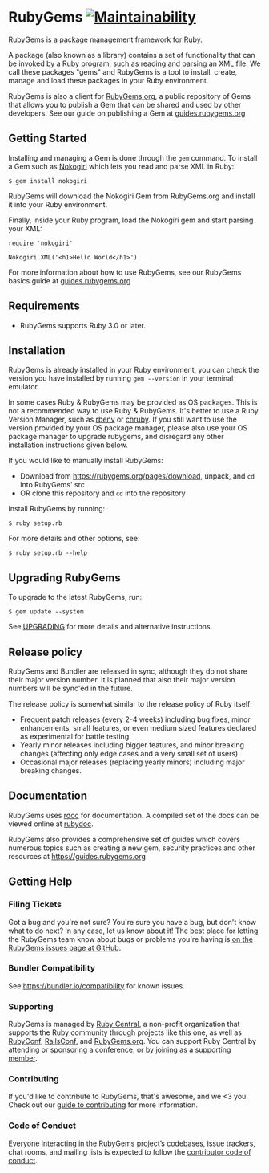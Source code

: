 # RubyGems [![Maintainability](https://api.codeclimate.com/v1/badges/30f913e9c2dd932132c1/maintainability)](https://codeclimate.com/github/rubygems/rubygems/maintainability)

RubyGems is a package management framework for Ruby.

A package (also known as a library) contains a set of functionality that can be invoked by a Ruby program, such as reading and parsing an XML file.
We call these packages "gems" and RubyGems is a tool to install, create, manage and load these packages in your Ruby environment.

RubyGems is also a client for [RubyGems.org](https://rubygems.org), a public repository of Gems that allows you to publish a Gem
that can be shared and used by other developers. See our guide on publishing a Gem at [guides.rubygems.org](https://guides.rubygems.org/publishing/)

## Getting Started

Installing and managing a Gem is done through the `gem` command. To install a Gem such as [Nokogiri](https://github.com/sparklemotion/nokogiri) which lets
you read and parse XML in Ruby:

    $ gem install nokogiri

RubyGems will download the Nokogiri Gem from RubyGems.org and install it into your Ruby environment.

Finally, inside your Ruby program, load the Nokogiri gem and start parsing your XML:

    require 'nokogiri'

    Nokogiri.XML('<h1>Hello World</h1>')

For more information about how to use RubyGems, see our RubyGems basics guide at [guides.rubygems.org](https://guides.rubygems.org/rubygems-basics/)

## Requirements

* RubyGems supports Ruby 3.0 or later.

## Installation

RubyGems is already installed in your Ruby environment, you can check the version you have installed by running `gem --version` in your terminal emulator.

In some cases Ruby & RubyGems may be provided as OS packages. This is not a
recommended way to use Ruby & RubyGems. It's better to use a Ruby Version
Manager, such as [rbenv](https://github.com/rbenv/rbenv) or
[chruby](https://github.com/postmodern/chruby). If you still want to use the
version provided by your OS package manager, please also use your OS package
manager to upgrade rubygems, and disregard any other installation instructions
given below.

If you would like to manually install RubyGems:

* Download from https://rubygems.org/pages/download, unpack, and `cd` into RubyGems' src
* OR clone this repository and `cd` into the repository

Install RubyGems by running:

    $ ruby setup.rb

For more details and other options, see:

    $ ruby setup.rb --help

## Upgrading RubyGems

To upgrade to the latest RubyGems, run:

    $ gem update --system

See [UPGRADING](doc/bundler/UPGRADING.md) for more details and alternative instructions.

## Release policy

RubyGems and Bundler are released in sync, although they do not share their
major version number. It is planned that also their major version numbers will
be sync'ed in the future.

The release policy is somewhat similar to the release policy of Ruby itself:

* Frequent patch releases (every 2-4 weeks) including bug fixes, minor
  enhancements, small features, or even medium sized features declared as
  experimental for battle testing.
* Yearly minor releases including bigger features, and minor breaking changes
  (affecting only edge cases and a very small set of users).
* Occasional major releases (replacing yearly minors) including major breaking
  changes.

## Documentation

RubyGems uses [rdoc](https://github.com/rdoc/rdoc) for documentation. A compiled set of the docs
can be viewed online at [rubydoc](https://www.rubydoc.info/github/rubygems/rubygems).

RubyGems also provides a comprehensive set of guides which covers numerous topics such as
creating a new gem, security practices and other resources at https://guides.rubygems.org

## Getting Help

### Filing Tickets

Got a bug and you're not sure?  You're sure you have a bug, but don't know
what to do next?  In any case, let us know about it!  The best place
for letting the RubyGems team know about bugs or problems you're having is
[on the RubyGems issues page at GitHub](https://github.com/rubygems/rubygems/issues).

### Bundler Compatibility

See https://bundler.io/compatibility for known issues.

### Supporting

RubyGems is managed by [Ruby Central](https://rubycentral.org), a non-profit organization that supports the Ruby community through projects like this one, as well as [RubyConf](https://rubyconf.org), [RailsConf](https://railsconf.org), and [RubyGems.org](https://rubygems.org). You can support Ruby Central by attending or [sponsoring](sponsors@rubycentral.org) a conference, or by [joining as a supporting member](https://rubycentral.org/#/portal/signup).

### Contributing

If you'd like to contribute to RubyGems, that's awesome, and we <3 you. Check out our [guide to contributing](doc/rubygems/CONTRIBUTING.md) for more information.

### Code of Conduct

Everyone interacting in the RubyGems project’s codebases, issue trackers, chat rooms, and mailing lists is expected to follow the [contributor code of conduct](https://github.com/rubygems/rubygems/blob/master/CODE_OF_CONDUCT.md).
